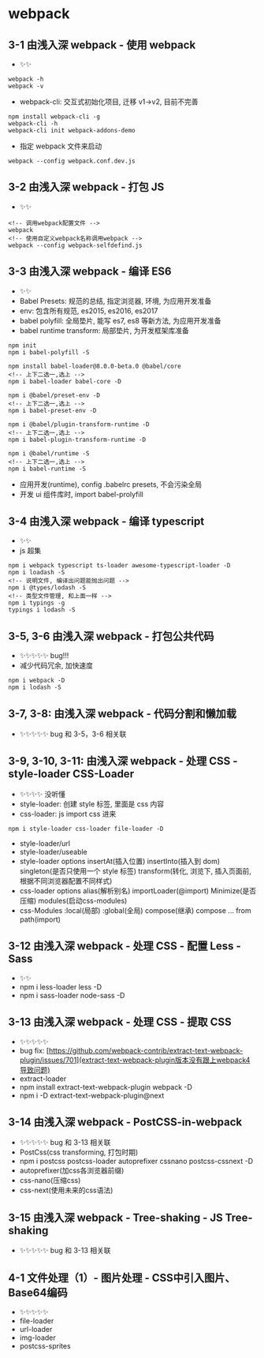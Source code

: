 ﻿# webpack

## 3-1 由浅入深 webpack - 使用 webpack

- ✨✨

```shell
webpack -h
webpack -v
```

- webpack-cli: 交互式初始化项目, 迁移 v1->v2, 目前不完善

```shell
npm install webpack-cli -g
webpack-cli -h
webpack-cli init webpack-addons-demo
```

- 指定 webpack 文件来启动

```shell
webpack --config webpack.conf.dev.js
```

## 3-2 由浅入深 webpack - 打包 JS

- ✨✨

```shell
<!-- 调用webpack配置文件 -->
webpack
<!-- 使用自定义webpack名称调用webpack -->
webpack --config webpack-selfdefind.js
```

## 3-3 由浅入深 webpack - 编译 ES6

- ✨✨
- Babel Presets: 规范的总结, 指定浏览器, 环境, 为应用开发准备
- env: 包含所有规范, es2015, es2016, es2017
- babel polyfill: 全局垫片, 能写 es7, es8 等新方法, 为应用开发准备
- babel runtime transform: 局部垫片, 为开发框架库准备

```shell
npm init
npm i babel-polyfill -S

npm install babel-loader@8.0.0-beta.0 @babel/core
<!-- 上下二选一,选上 -->
npm i babel-loader babel-core -D

npm i @babel/preset-env -D
<!-- 上下二选一,选上 -->
npm i babel-preset-env -D

npm i @babel/plugin-transform-runtime -D
<!-- 上下二选一,选上 -->
npm i babel-plugin-transform-runtime -D

npm i @babel/runtime -S
<!-- 上下二选一,选上 -->
npm i babel-runtime -S
```

- 应用开发(runtime), config .babelrc presets, 不会污染全局
- 开发 ui 组件库时, import babel-prolyfill

## 3-4 由浅入深 webpack - 编译 typescript

- ✨✨
- js 超集

```shell
npm i webpack typescript ts-loader awesome-typescript-loader -D
npm i loadash -S
<!-- 说明文件, 编译出问题能抛出问题 -->
npm i @types/lodash -S
<!-- 类型文件管理, 和上面一样 -->
npm i typings -g
typings i lodash -S
```

## 3-5, 3-6 由浅入深 webpack - 打包公共代码

- ✨✨✨✨✨ bug!!!
- 减少代码冗余, 加快速度

```shell
npm i webpack -D
npm i lodash -S
```

## 3-7, 3-8: 由浅入深 webpack - 代码分割和懒加载

- ✨✨✨✨✨ bug 和 3-5，3-6 相关联

## 3-9, 3-10, 3-11: 由浅入深 webpack - 处理 CSS - style-loader CSS-Loader

- ✨✨✨✨ 没听懂
- style-loader: 创建 style 标签, 里面是 css 内容
- css-loader: js import css 进来

```shell
npm i style-loader css-loader file-loader -D
```

- style-loader/url
- style-loader/useable
- style-loader options
  insertAt(插入位置)
  insertInto(插入到 dom)
  singleton(是否只使用一个 style 标签)
  transform(转化, 浏览下, 插入页面前, 根据不同浏览器配置不同样式)
- css-loader options
  alias(解析别名)
  importLoader(@import)
  Minimize(是否压缩)
  modules(启动css-modules)
- css-Modules
  :local(局部)
  :global(全局)
  compose(继承)
  compose ... from path(import)

## 3-12 由浅入深 webpack - 处理 CSS - 配置 Less - Sass

- ✨✨
- npm i less-loader less -D
- npm i sass-loader node-sass -D

## 3-13 由浅入深 webpack - 处理 CSS - 提取 CSS

- ✨✨✨✨✨
- bug fix: [https://github.com/webpack-contrib/extract-text-webpack-plugin/issues/701](extract-text-webpack-plugin版本没有跟上webpack4导致问题)
- extract-loader
- npm install extract-text-webpack-plugin webpack -D
- npm i -D extract-text-webpack-plugin@next

## 3-14 由浅入深 webpack - PostCSS-in-webpack

- ✨✨✨✨✨ bug 和 3-13 相关联
- PostCss(css transforming, 打包时期)
- npm i postcss postcss-loader autoprefixer cssnano postcss-cssnext -D
- autoprefixer(加css各浏览器前缀)
- css-nano(压缩css)
- css-next(使用未来的css语法)

## 3-15 由浅入深 webpack - Tree-shaking - JS Tree-shaking

- ✨✨✨✨✨ bug 和 3-13 相关联

## 4-1 文件处理（1）- 图片处理 - CSS中引入图片、Base64编码

- ✨✨✨✨✨
- file-loader
- url-loader
- img-loader
- postcss-sprites